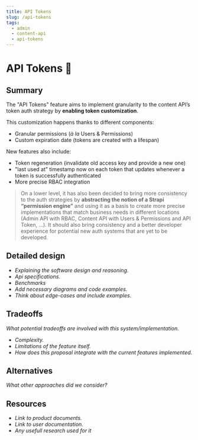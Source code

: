 ```yaml
---
title: API Tokens
slug: /api-tokens
tags:
  - admin
  - content-api
  - api-tokens
---
```


# API Tokens 🔑

## Summary

The "API Tokens" feature aims to implement granularity to the content API’s token auth strategy by **enabling token customization**.

This customization happens thanks to different components:

- Granular permissions (_à la_ Users & Permissions)
- Custom expiration date (tokens are created with a lifespan)

New features also include:

- Token regeneration (invalidate old access key and provide a new one)
- "last used at" timestamp now on each token that updates whenever a token is successfully authenticated
- More precise RBAC integration

> On a lower level, it has also been decided to bring more consistency to the auth strategies by **abstracting the notion of a Strapi “permission engine”** and using it as a basis to create more precise implementations that match business needs in different locations (Admin API with RBAC, Content API with Users & Permissions and API Token, …). It should also bring consistency and a better developer experience for potential new auth systems that are yet to be developed.

## Detailed design

- _Explaining the software design and reasoning._
- _Api specifications._
- _Benchmarks_
- _Add necessary diagrams and code examples._
- _Think about edge-cases and include examples._

## Tradeoffs

_What potential tradeoffs are involved with this system/implementation._

- _Complexity._
- _Limitations of the feature itself._
- _How does this proposal integrate with the current features implemented._

## Alternatives

_What other approaches did we consider?_

## Resources

- _Link to product documents._
- _Link to user documentation._
- _Any usefull research used for it_
